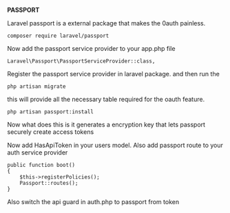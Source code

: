 **PASSPORT**

Laravel passport is a external package that makes the 0auth
painless.

    composer require laravel/passport
    

Now add the passport service provider to your app.php file

    Laravel\Passport\PassportServiceProvider::class,

Register the passport service provider in laravel package.
and then run the

    php artisan migrate
    
this will provide all the necessary table required for the oauth feature.


    php artisan passport:install
Now what does this is it generates a encryption key that lets passport securely create 
access tokens

Now add HasApiToken in your users model. Also add passport route to your auth service provider


    public function boot()
    {
        $this->registerPolicies();
        Passport::routes();
    }
Also switch the api guard in auth.php to passport from token
    

    

       
    

